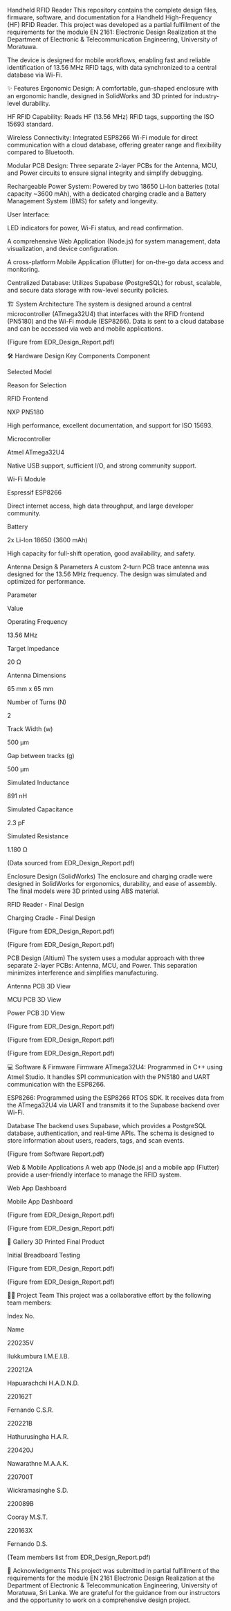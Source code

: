 Handheld RFID Reader
This repository contains the complete design files, firmware, software, and documentation for a Handheld High-Frequency (HF) RFID Reader. This project was developed as a partial fulfillment of the requirements for the module EN 2161: Electronic Design Realization at the Department of Electronic & Telecommunication Engineering, University of Moratuwa.

The device is designed for mobile workflows, enabling fast and reliable identification of 13.56 MHz RFID tags, with data synchronized to a central database via Wi-Fi.

✨ Features
Ergonomic Design: A comfortable, gun-shaped enclosure with an ergonomic handle, designed in SolidWorks and 3D printed for industry-level durability.

HF RFID Capability: Reads HF (13.56 MHz) RFID tags, supporting the ISO 15693 standard.

Wireless Connectivity: Integrated ESP8266 Wi-Fi module for direct communication with a cloud database, offering greater range and flexibility compared to Bluetooth.

Modular PCB Design: Three separate 2-layer PCBs for the Antenna, MCU, and Power circuits to ensure signal integrity and simplify debugging.

Rechargeable Power System: Powered by two 18650 Li-Ion batteries (total capacity ~3600 mAh), with a dedicated charging cradle and a Battery Management System (BMS) for safety and longevity.

User Interface:

LED indicators for power, Wi-Fi status, and read confirmation.

A comprehensive Web Application (Node.js) for system management, data visualization, and device configuration.

A cross-platform Mobile Application (Flutter) for on-the-go data access and monitoring.

Centralized Database: Utilizes Supabase (PostgreSQL) for robust, scalable, and secure data storage with row-level security policies.

🏗️ System Architecture
The system is designed around a central microcontroller (ATmega32U4) that interfaces with the RFID frontend (PN5180) and the Wi-Fi module (ESP8266). Data is sent to a cloud database and can be accessed via web and mobile applications.

(Figure from EDR_Design_Report.pdf)

🛠️ Hardware Design
Key Components
Component

Selected Model

Reason for Selection

RFID Frontend

NXP PN5180

High performance, excellent documentation, and support for ISO 15693.

Microcontroller

Atmel ATmega32U4

Native USB support, sufficient I/O, and strong community support.

Wi-Fi Module

Espressif ESP8266

Direct internet access, high data throughput, and large developer community.

Battery

2x Li-Ion 18650 (3600 mAh)

High capacity for full-shift operation, good availability, and safety.

Antenna Design & Parameters
A custom 2-turn PCB trace antenna was designed for the 13.56 MHz frequency. The design was simulated and optimized for performance.

Parameter

Value

Operating Frequency

13.56 MHz

Target Impedance

20 Ω

Antenna Dimensions

65 mm x 65 mm

Number of Turns (N)

2

Track Width (w)

500 µm

Gap between tracks (g)

500 µm

Simulated Inductance

891 nH

Simulated Capacitance

2.3 pF

Simulated Resistance

1.180 Ω

(Data sourced from EDR_Design_Report.pdf)

Enclosure Design (SolidWorks)
The enclosure and charging cradle were designed in SolidWorks for ergonomics, durability, and ease of assembly. The final models were 3D printed using ABS material.

RFID Reader - Final Design

Charging Cradle - Final Design





(Figure from EDR_Design_Report.pdf)

(Figure from EDR_Design_Report.pdf)

PCB Design (Altium)
The system uses a modular approach with three separate 2-layer PCBs: Antenna, MCU, and Power. This separation minimizes interference and simplifies manufacturing.

Antenna PCB 3D View

MCU PCB 3D View

Power PCB 3D View







(Figure from EDR_Design_Report.pdf)

(Figure from EDR_Design_Report.pdf)

(Figure from EDR_Design_Report.pdf)

💻 Software & Firmware
Firmware
ATmega32U4: Programmed in C++ using Atmel Studio. It handles SPI communication with the PN5180 and UART communication with the ESP8266.

ESP8266: Programmed using the ESP8266 RTOS SDK. It receives data from the ATmega32U4 via UART and transmits it to the Supabase backend over Wi-Fi.

Database
The backend uses Supabase, which provides a PostgreSQL database, authentication, and real-time APIs. The schema is designed to store information about users, readers, tags, and scan events.

(Figure from Software Report.pdf)

Web & Mobile Applications
A web app (Node.js) and a mobile app (Flutter) provide a user-friendly interface to manage the RFID system.

Web App Dashboard

Mobile App Dashboard





(Figure from EDR_Design_Report.pdf)

(Figure from EDR_Design_Report.pdf)

📸 Gallery
3D Printed Final Product

Initial Breadboard Testing





(Figure from EDR_Design_Report.pdf)

(Figure from EDR_Design_Report.pdf)

👨‍💻 Project Team
This project was a collaborative effort by the following team members:

Index No.

Name

220235V

Ilukkumbura I.M.E.I.B.

220212A

Hapuarachchi H.A.D.N.D.

220162T

Fernando C.S.R.

220221B

Hathurusingha H.A.R.

220420J

Nawarathne M.A.A.K.

220700T

Wickramasinghe S.D.

220089B

Cooray M.S.T.

220163X

Fernando D.S.

(Team members list from EDR_Design_Report.pdf)

🙏 Acknowledgments
This project was submitted in partial fulfillment of the requirements for the module EN 2161 Electronic Design Realization at the Department of Electronic & Telecommunication Engineering, University of Moratuwa, Sri Lanka. We are grateful for the guidance from our instructors and the opportunity to work on a comprehensive design project.